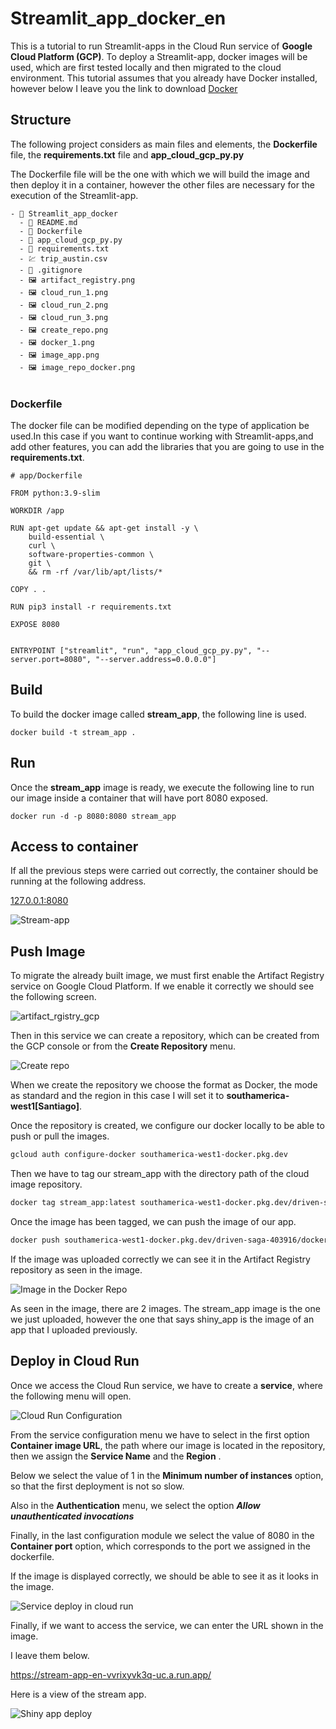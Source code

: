 # Streamlit_app_docker_en

This is a tutorial to run Streamlit-apps in the Cloud Run service of **Google Cloud Platform (GCP)**. To deploy a Streamlit-app, docker images will be used, which are first tested locally and then migrated to the cloud environment. This tutorial assumes that you already have Docker installed, however below I leave you the link to download [Docker](https://www.docker.com/)

## Structure

The following project considers as main files and elements, the **Dockerfile** file, the **requirements.txt** file and **app_cloud_gcp_py.py**

The Dockerfile file will be the one with which we will build the image and then deploy it in a container, however the other files are necessary for the execution of the Streamlit-app.

``` docker
- 📁 Streamlit_app_docker
  - 📄 README.md
  - 📄 Dockerfile
  - 📄 app_cloud_gcp_py.py
  - 📄 requirements.txt
  - 💹 trip_austin.csv        
  - 📄 .gitignore
  - 🖼️ artifact_registry.png
  - 🖼️ cloud_run_1.png
  - 🖼️ cloud_run_2.png
  - 🖼️ cloud_run_3.png
  - 🖼️ create_repo.png
  - 🖼️ docker_1.png
  - 🖼️ image_app.png
  - 🖼️ image_repo_docker.png
      
```

### Dockerfile

The docker file can be modified depending on the type of application
be used.In this case if you want to continue working with Streamlit-apps,and
add other features, you can add the libraries that you are going to use in the **requirements.txt**.

``` docker
# app/Dockerfile

FROM python:3.9-slim

WORKDIR /app

RUN apt-get update && apt-get install -y \
    build-essential \
    curl \
    software-properties-common \
    git \
    && rm -rf /var/lib/apt/lists/*

COPY . .

RUN pip3 install -r requirements.txt

EXPOSE 8080


ENTRYPOINT ["streamlit", "run", "app_cloud_gcp_py.py", "--server.port=8080", "--server.address=0.0.0.0"]
```

## Build

To build the docker image called **stream_app**, the following line is used.

``` docker
docker build -t stream_app .
```

## Run

Once the **stream_app** image is ready, we execute the following line to run our image inside a container that will have port 8080 exposed.

``` docker
docker run -d -p 8080:8080 stream_app 
```
## Access to container

If all the previous steps were carried out correctly, the container should be running at the following address.

[127.0.0.1:8080](http://127.0.0.1:8080)


![Stream-app](image_app.png)

## Push Image

To migrate the already built image, we must first enable the Artifact Registry service on Google Cloud Platform. If we enable it correctly we should see the following screen.

![artifact_rgistry_gcp](artifact_registry.png)

Then in this service we can create a repository, which can be created from the GCP console or from the **Create Repository** menu.

![Create repo](create_repo.png)

When we create the repository we choose the format as Docker, the mode as standard and the region in this case I will set it to **southamerica-west1[Santiago]**.

Once the repository is created, we configure our docker locally to be able to push or pull the images.

``` dockerfile
gcloud auth configure-docker southamerica-west1-docker.pkg.dev
```

Then we have to tag our stream_app with the directory path of the cloud image repository.

``` dockerfile
docker tag stream_app:latest southamerica-west1-docker.pkg.dev/driven-saga-403916/docker-repo/stream_app:latest
```

Once the image has been tagged, we can push the image of our app.

``` dockerfile
docker push southamerica-west1-docker.pkg.dev/driven-saga-403916/docker-repo/stream_app:latest
```

If the image was uploaded correctly we can see it in the Artifact Registry repository as seen in the image.

![Image in the Docker Repo](image_repo_docker.png)

As seen in the image, there are 2 images. The stream_app image is the one we just uploaded, however the one that says shiny_app is the image of an app that I uploaded previously.

## Deploy in Cloud Run

Once we access the Cloud Run service, we have to create a **service**, where the following menu will open.

![Cloud Run Configuration](cloud_run_1.png)

From the service configuration menu we have to select in the first option **Container image URL**, the path where our image is located in the repository, then we assign the **Service Name** and the **Region** .

Below we select the value of 1 in the **Minimum number of instances** option, so that the first deployment is not so slow.

Also in the **Authentication** menu, we select the option ***Allow unauthenticated invocations***

Finally, in the last configuration module we select the value of 8080 in the **Container port** option, which corresponds to the port we assigned in the dockerfile.

If the image is displayed correctly, we should be able to see it as it looks in the image.

![Service deploy in cloud run](cloud_run_2.png)

Finally, if we want to access the service, we can enter the URL shown in the image.

I leave them below.

<https://stream-app-en-vvrixyvk3q-uc.a.run.app/>

Here is a view of the stream app.

![Shiny app deploy](cloud_run_3.png)
